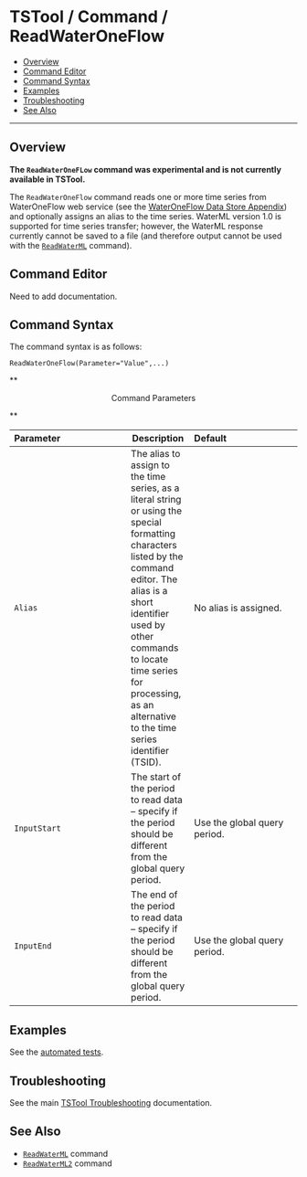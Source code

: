 # TSTool / Command / ReadWaterOneFlow #

*   [Overview](#overview)
*   [Command Editor](#command-editor)
*   [Command Syntax](#command-syntax)
*   [Examples](#examples)
*   [Troubleshooting](#troubleshooting)
*   [See Also](#see-also)

-------------------------

## Overview ##

**The `ReadWaterOneFLow` command was experimental and is not currently available in TSTool.**

The `ReadWaterOneFlow` command reads one or more time series from WaterOneFlow web service
(see the [WaterOneFlow Data Store Appendix](../../datastore-ref/WaterOneFlow/WaterOneFlow.md)) and optionally assigns an alias to the time series.
WaterML version 1.0 is supported for time series transfer;
however, the WaterML response currently cannot be saved to a file
(and therefore output cannot be used with the
[`ReadWaterML`](../ReadWaterML/ReadWaterML.md) command).

## Command Editor ##

Need to add documentation.

## Command Syntax ##

The command syntax is as follows:

```text
ReadWaterOneFlow(Parameter="Value",...)
```
**<p style="text-align: center;">
Command Parameters
</p>**

|**Parameter**&nbsp;&nbsp;&nbsp;&nbsp;&nbsp;&nbsp;&nbsp;&nbsp;&nbsp;&nbsp;&nbsp;&nbsp;&nbsp;&nbsp;&nbsp;&nbsp;&nbsp;&nbsp;&nbsp;&nbsp;&nbsp;&nbsp;&nbsp;&nbsp;&nbsp;|**Description**|**Default**&nbsp;&nbsp;&nbsp;&nbsp;&nbsp;&nbsp;&nbsp;&nbsp;&nbsp;&nbsp;&nbsp;&nbsp;&nbsp;&nbsp;&nbsp;&nbsp;&nbsp;&nbsp;&nbsp;&nbsp;&nbsp;&nbsp;&nbsp;&nbsp;&nbsp;&nbsp;&nbsp;|
|--------------|-----------------|-----------------|
| `Alias` | The alias to assign to the time series, as a literal string or using the special formatting characters listed by the command editor.  The alias is a short identifier used by other commands to locate time series for processing, as an alternative to the time series identifier (TSID). | No alias is assigned. |
| `InputStart` | The start of the period to read data – specify if the period should be different from the global query period. | Use the global query period. |
| `InputEnd` | The end of the period to read data – specify if the period should be different from the global query period. | Use the global query period. |

## Examples ##

See the [automated tests](https://github.com/OpenCDSS/cdss-app-tstool-test/tree/master/test/commands/ReadWaterOneFlow).

## Troubleshooting ##

See the main [TSTool Troubleshooting](../../troubleshooting/troubleshooting.md) documentation.

## See Also ##

*   [`ReadWaterML`](../ReadWaterML/ReadWaterML.md) command
*   [`ReadWaterML2`](../ReadWaterML2/ReadWaterML2.md) command
